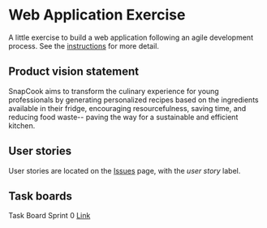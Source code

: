 # Web Application Exercise

A little exercise to build a web application following an agile development process. See the [instructions](instructions.md) for more detail.

## Product vision statement

SnapCook aims to transform the culinary experience for young professionals by generating personalized recipes based on the ingredients
available in their fridge, encouraging resourcefulness, saving time, and reducing food waste-- paving the way for a sustainable and
efficient kitchen.

## User stories

User stories are located on the [Issues](https://github.com/software-students-spring2024/2-web-app-exercise-namelesss/issues) page, with the *user story* label.

## Task boards

Task Board Sprint 0 [Link](https://github.com/orgs/software-students-spring2024/projects/39)
